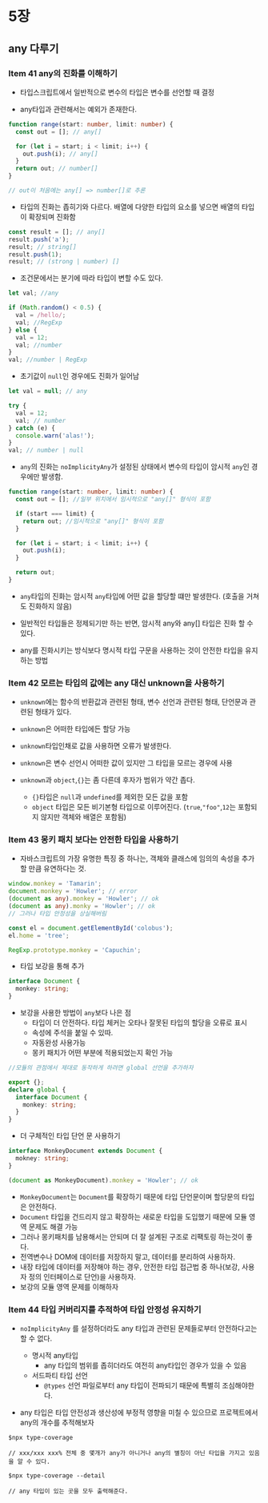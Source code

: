 # 5장

## any 다루기

### Item 41 any의 진화를 이해하기

- 타입스크립트에서 일반적으로 변수의 타입은 변수를 선언할 때 결정

- any타입과 관련해서는 예외가 존재한다.

```ts
function range(start: number, limit: number) {
  const out = []; // any[]

  for (let i = start; i < limit; i++) {
    out.push(i); // any[]
  }
  return out; // number[]
}

// out이 처음에는 any[] => number[]로 추론
```

- 타입의 진화는 좁히기와 다르다. 배열에 다양한 타입의 요소를 넣으면 배열의 타입이 확장되며 진화함

```ts
const result = []; // any[]
result.push('a');
result; // string[]
result.push(1);
result; // (strong | number) []
```

- 조건문에서는 분기에 따라 타입이 변할 수도 있다.

```ts
let val; //any

if (Math.random() < 0.5) {
  val = /hello/;
  val; //RegExp
} else {
  val = 12;
  val; //number
}
val; //number | RegExp
```

- 초기값이 `null`인 경우에도 진화가 일어남

```ts
let val = null; // any

try {
  val = 12;
  val; // number
} catch (e) {
  console.warn('alas!');
}
val; // number | null
```

- `any`의 진화는 `noImplicityAny`가 설정된 상태에서 변수의 타입이 암시적 `any`인 경우에만 발생함.

```ts
function range(start: number, limit: number) {
  const out = []; //일부 위치에서 임시적으로 "any[]" 형식이 포함

  if (start === limit) {
    return out; //임시적으로 "any[]" 형식이 포함
  }

  for (let i = start; i < limit; i++) {
    out.push(i);
  }

  return out;
}
```

- `any`타입의 진화는 암시적 `any`타입에 어떤 값을 할당할 떄만 발생한다. (호출을 거쳐도 진화하지 않음)

- 일반적인 타입들은 정제되기만 하는 반면, 암시적 any와 any[] 타입은 진화 할 수 있다.

- any를 진화시키는 방식보다 명시적 타입 구문을 사용하는 것이 안전한 타입을 유지하는 방법

### Item 42 모르는 타입의 값에는 any 대신 unknown을 사용하기

- `unknown`에는 함수의 반환값과 관련된 형태, 변수 선언과 관련된 형태, 단언문과 관련된 형태가 있다.

- `unknown`은 어떠한 타입에든 할당 가능

- `unknown`타입인채로 값을 사용하면 오류가 발생한다.

- `unknown`은 변수 선언시 어떠한 값이 있지만 그 타입을 모르는 경우에 사용

- `unknown`과 `object`,`{}`는 좀 다른데 후자가 범위가 약간 좁다.

  - `{}`타입은 `null`과 `undefined`를 제외한 모든 값을 포함
  - `object` 타입은 모든 비기본형 타입으로 이루어진다. (`true`,`"foo"`,`12`는 포함되지 않지만 객체와 배열은 포함됨)

### Item 43 몽키 패치 보다는 안전한 타입을 사용하기

- 자바스크립트의 가장 유명한 특징 중 하나는, 객체와 클래스에 임의의 속성을 추가할 만큼 유연하다는 것.

```ts
window.monkey = 'Tamarin';
document.monkey = 'Howler'; // error
(document as any).monkey = 'Howler'; // ok
(document as any).monky = 'Howler'; // ok
// 그러나 타입 안정성을 상실해버림

const el = document.getElementById('colobus');
el.home = 'tree';

RegExp.prototype.monkey = 'Capuchin';
```

- 타입 보강을 통해 추가

```ts
interface Document {
  monkey: string;
}
```

- 보강을 사용한 방법이 `any`보다 나은 점
  - 타입이 더 안전하다. 타입 체커는 오타나 잘못된 타입의 할당을 오류로 표시
  - 속성에 주석을 붙일 수 있따.
  - 자동완성 사용가능
  - 몽키 패치가 어떤 부분에 적용되었는지 확인 가능

```ts
//모듈의 관점에서 제대로 동작하게 하려면 global 선언을 추가하자

export {};
declare global {
  interface Document {
    monkey: string;
  }
}
```

- 더 구체적인 타입 단언 문 사용하기

```ts
interface MonkeyDocument extends Document {
  mokney: string;
}

(document as MonkeyDocument).monkey = 'Howler'; // ok
```

- `MonkeyDocument`는 `Document`를 확장하기 때문에 타입 단언문이며 할당문의 타입은 안전하다.
- `Document` 타입을 건드리지 않고 확장하는 새로운 타입을 도입했기 때문에 모듈 영역 문제도 해결 가능
- 그러나 몽키패치를 남용해서는 안되며 더 잘 설계된 구조로 리팩토링 하는것이 좋다.
- 전역변수나 DOM에 데이터를 저장하지 말고, 데이터를 분리하여 사용하자.
- 내장 타입에 데이터를 저장해야 하는 경우, 안전한 타입 접근법 중 하나(보강, 사용자 정의 인터페이스로 단언)을 사용하자.
- 보강의 모듈 영역 문제를 이해하자

### Item 44 타입 커버리지를 추적하여 타입 안정성 유지하기

- `noImplicityAny` 를 설정하더라도 any 타입과 관련된 문제들로부터 안전하다고는 할 수 없다.

  - 명시적 any타입
    - any 타입의 범위를 좁히더라도 여전히 any타입인 경우가 있을 수 있음
  - 서드파티 타입 선언
    - `@types` 선언 파일로부터 any 타입이 전파되기 때문에 특별히 조심해야한다.

- any 타입은 타입 안전성과 생산성에 부정적 영향을 미칠 수 있으므로 프로젝트에서 any의 개수를 추적해보자

```node
$npx type-coverage

// xxx/xxx xxx% 전체 중 몇개가 any가 아니거나 any의 별칭이 아닌 타입을 가지고 있음을 알 수 있다.

$npx type-coverage --detail

// any 타입이 있는 곳을 모두 출력해준다.
```
